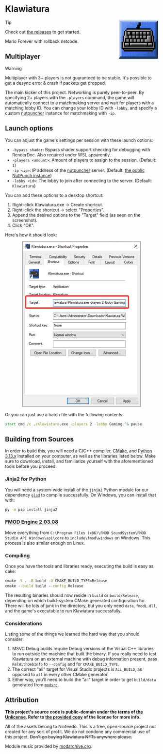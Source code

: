 <!-- markdownlint-disable MD033 MD045 -->

# Klawiatura

<img align="right" src=".github/assets/icon-upscaled.png">

> [!TIP]
> Check out [the releases](https://github.com/toggins/Klawiatura/releases) to get started.

Mario Forever with rollback netcode.

## Multiplayer

> [!WARNING]
> Multiplayer with 3+ players is not guaranteed to be stable. It's possible to get a desync error & crash if packets get dropped.

The main kicker of this project. Networking is purely peer-to-peer. By specifying 2+ players with the `-players` command, the game will automatically connect to a matchmaking server and wait for players with a matching lobby ID. You can change your lobby ID with `-lobby`, and specify a custom [nutpuncher](https://github.com/Schwungus/nutpunch) instance for matchmaking with `-ip`.

## Launch options

You can adjust the game's settings per session with these launch options:

- `-bypass_shader`: Bypass shader support checking for debugging with RenderDoc. Also required under WSL apparently.
- `-players <amount>`: Amount of players to assign to the session. (Default: `1`)
- `-ip <ip>`: IP address of the [nutpuncher](https://github.com/Schwungus/nutpunch) server. (Default: [the public NutPunch instance](https://github.com/Schwungus/nutpunch?tab=readme-ov-file#public-instance))
- `-lobby <id>`: The lobby to join after connecting to the server. (Default: `Klawiatura`)

You can add these options to a desktop shortcut:

1. Right-click Klawiatura.exe → Create shortcut.
2. Right-click the shortcut → select "Properties".
3. Append the desired options to the "Target" field (as seen on the screenshot).
4. Click "OK".

Here's how it should look:

<p align="center"><img src=".github/assets/shortcut-properties.png"></p>

Or you can just use a batch file with the following contents:

```bat
start cmd /c ./Klawiatura.exe -players 2 -lobby Gaming ^& pause
```

## Building from Sources

In order to build this, you will need a C/C++ compiler, [CMake](https://cmake.org/download), and [Python 3.13.x](https://www.python.org/downloads) installed on your computer, as well as the libraries listed below. Make sure to download, install, and familiarize yourself with the aforementioned tools before you proceed.

### Jinja2 for Python

You will need a system-wide install of the `jinja2` Python module for our dependency [`glad`](https://github.com/Dav1dde/glad) to compile successfully. On Windows, you can install that with:

```bat
py -m pip install jinja2
```

### [FMOD Engine 2.03.08](https://www.fmod.com/download#fmodengine)

Move everything from `C:\Program Files (x86)\FMOD SoundSystem\FMOD Studio API Windows\api\core`
to `include\fmod\windows` on Windows. This process is also similar enough on
Linux.

### Compiling

Once you have the tools and libraries ready, executing the build is easy as cake:

```bat
cmake -S . -B build -D CMAKE_BUILD_TYPE=Release
cmake --build build --config Release
```

The resulting binaries should now reside in `build` or `build/Release`, depending on which build-system CMake generated configuration for. There will be lots of junk in the directory, but you only need `data`, `fmodL.dll`, and the game's executable to run Klawiatura successfully.

### Considerations

Listing some of the things we learned the hard way that you should consider:

1. MSVC Debug builds require Debug versions of the Visual C++ libraries to run outside the machine that built the binary. If you really need to test Klawiatura on an external machine with debug information present, pass `RelWithDebInfo` to `--config` and for `CMAKE_BUILD_TYPE`.
2. The correct "all" target for Visual Studio projects is `ALL_BUILD`, as opposed to `all` in every other CMake generator.
3. Either way, you'll need to build the "all" target in order to get `build/data` generated from [`modsrc`](/modsrc).

## Attribution

**This project's source code is public-domain under the terms of [the Unlicense](https://unlicense.org). Refer to [the provided copy](/UNLICENSE) of the license for more info.**

All of the assets belong to Nintendo. This is a free, open-source project not created for any sort of profit. We do not condone any commercial use of this project. ~~Don't go buying Klawiatura NFTs anywhere please.~~

Module music provided by [modarchive.org](https://modarchive.org).
